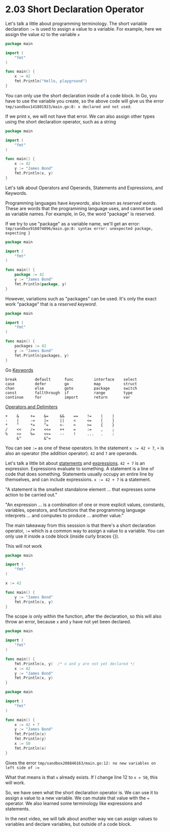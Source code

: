 # 2.03 Short Declaration Operator

Let's talk a little about programming terminology. The short variable declaration `:=` is used to assign a value to a variable. For example, here we assign the value `42` to the variable `x`

```go
package main

import (
	"fmt"
)

func main() {
	x := 42
	fmt.Println("Hello, playground")
}
```

You can only use the short declaration inside of a code block. In Go, you have to use the variable you create, so the above code will give us the error `tmp/sandbox141801923/main.go:8: x declared and not used`.  
  
If we print x, we will not have that error. We can also assign other types using the short declaration operator, such as a string

```go
package main

import (
	"fmt"
)

func main() {
	x := 42
	y := "James Bond"
	fmt.Println(x, y)
}
```

Let's talk about Operators and Operands, Statements and Expressions, and Keywords.  
  
Programming languages have _keywords_, also known as _reserved words_. These are words that the programming language uses, and cannot be used as variable names. For example, in Go, the word "package" is reserved.  
  
If we try to use "package" as a variable name, we'll get an error: `tmp/sandbox916074896/main.go:8: syntax error: unexpected package, expecting }`
```go
package main

import (
	"fmt"
)

func main() {
	package := 42
	y := "James Bond"
	fmt.Println(package, y)
}
```
However, variations such as "packages" can be used. It's only the exact work "package" that is a _reserved keyword_.
```go
package main

import (
	"fmt"
)

func main() {
	packages := 42
	y := "James Bond"
	fmt.Println(packages, y)
}
```

Go [Keywords](https://golang.org/ref/spec#Keywords)  
```
break        default      func         interface    select
case         defer        go           map          struct
chan         else         goto         package      switch
const        fallthrough  if           range        type
continue     for          import       return       var
```
  
[Operators and Delimiters](https://golang.org/ref/spec#Operators_and_Delimiters)  
```
+    &     +=    &=     &&    ==    !=    (    )
-    |     -=    |=     ||    <     <=    [    ]
*    ^     *=    ^=     <-    >     >=    {    }
/    <<    /=    <<=    ++    =     :=    ,    ;
%    >>    %=    >>=    --    !     ...   .    :
     &^          &^=
```

You can see `:=` as one of these operators. In the statement `x := 42 + 7`, `+` is also an operator (the addition operator). `42` and `7` are operands.  
  
Let's talk a little bit about [statements](https://en.wikipedia.org/wiki/Statement_(computer_science)) and [expressions](https://en.wikipedia.org/wiki/Expression_(computer_science)). `42 + 7` is an expression. Expressions evaluate to something. A statement is a line of code that does something. Statements usually occupy an entire line by themselves, and can include expressions. `x := 42 + 7` is a statement.  
  
"A statement is the smallest standalone element ... that expresses some action to be carried out."  
  
"An expression ... is a combination of one or more explicit values, constants, variables, operators, and functions that the programming language interprets ... and computes to produce ... another value."  
  
The main takeaway from this sesssion is that there's a short declaration operator, `:=` which is a common way to assign a value to a variable. You can only use it inside a code block (inside curly braces {}).  
  
This will not work
```go
package main

import (
	"fmt"
)

x := 42

func main() {
	y := "James Bond"
	fmt.Println(x, y)
}
```
The scope is only within the function, after the declaration, so this will also throw an error, because `x` and `y` have not yet been declared.  

```go
package main

import (
	"fmt"
)

func main() {
	fmt.Println(x, y)  /* x and y are not yet declared */
	x := 42
	y := "James Bond"
	fmt.Println(x, y)
}
```

```go
package main

import (
	"fmt"
)

func main() {
	x := 42 + 7
	y := "James Bond"
	fmt.Println(x)
	fmt.Println(y)
	x := 50
	fmt.Println(x)
}
```
Gives the error `tmp/sandbox208846163/main.go:12: no new variables on left side of :=`  
  
What that means is that `x` already exists. If I change line 12 to `x = 50`, this will work.  
  
So, we have seen what the short declaration operator is. We can use it to assign a value to a new variable. We can mutate that value with the `=` operator. We also learned some terminology like expressions and statements.  

In the next video, we will talk about another way we can assign values to variables and declare variables, but outside of a code block.  
  
